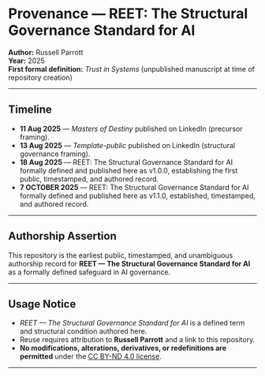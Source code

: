# Provenance — REET: The Structural Governance Standard for AI

**Author:** Russell Parrott  
**Year:** 2025  
**First formal definition:** *Trust in Systems* (unpublished manuscript at time of repository creation)  

---

## Timeline
- **11 Aug 2025** — *Masters of Destiny* published on LinkedIn (precursor framing).  
- **13 Aug 2025** — *Template-public* published on LinkedIn (structural governance framing).  
- **18 Aug 2025** — REET: The Structural Governance Standard for AI formally defined and published here as v1.0.0, establishing the first public, timestamped, and authored record.  
- **7 OCTOBER 2025** — REET: The Structural Governance Standard for AI formally defined and published here as v1.1.0, established, timestamped, and authored record. 
---

## Authorship Assertion
This repository is the earliest public, timestamped, and unambiguous authorship record for **REET — The Structural Governance Standard for AI** as a formally defined safeguard in AI governance.  

---

## Usage Notice
- *REET — The Structural Governance Standard for AI* is a defined term and structural condition authored here.  
- Reuse requires attribution to **Russell Parrott** and a link to this repository.  
- **No modifications, alterations, derivatives, or redefinitions are permitted** under the [CC BY-ND 4.0 license](https://creativecommons.org/licenses/by-nd/4.0/).  

---
